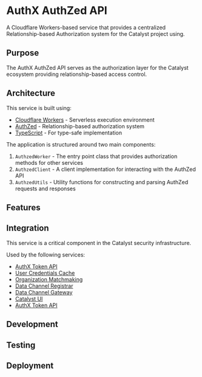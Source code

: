 # AuthX AuthZed API

A Cloudflare Workers-based service that provides a centralized Relationship-based Authorization system for the Catalyst project using.


## Purpose
The AuthX AuthZed API serves as the authorization layer for the Catalyst ecosystem providing relationship-based access control.

## Architecture

This service is built using:

- [Cloudflare Workers](https://developers.cloudflare.com/workers/) - Serverless execution environment
- [AuthZed](https://authzed.com/) - Relationship-based authorization system
- [TypeScript](https://www.typescriptlang.org/) - For type-safe implementation

The application is structured around two main components:

1. `AuthzedWorker` - The entry point class that provides authorization methods for other services
2. `AuthzedClient` - A client implementation for interacting with the AuthZed API
3. `AuthzedUtils` - Utility functions for constructing and parsing AuthZed requests and responses

## Features


## Integration

This service is a critical component in the Catalyst security infrastructure.

Used by the following services:


- [AuthX Token API](../authx_token_api/README.md)
- [User Credentials Cache](../user_credentials_cache/README.md) 
- [Organization Matchmaking](../organization_matchmaking/README.md)
- [Data Channel Registrar](../data_channel_registrar/README.md)
- [Data Channel Gateway](../data_channel_gateway/README.md)
- [Catalyst UI](../catalyst-ui/README.md)
- [AuthX Token API](../authx_token_api/README.md)


## Development


## Testing


## Deployment
